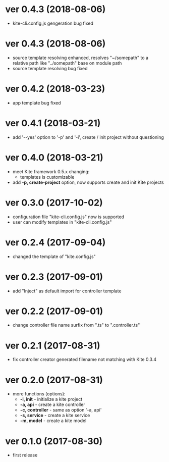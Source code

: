 # ver 0.4.3 (2018-08-06)
- kite-cli.config.js gengeration bug fixed

# ver 0.4.3 (2018-08-06)
- source template resolving enhanced, resolves "~/somepath" to a relative path like "../somepath" base on module path
- source template resolving bug fixed

# ver 0.4.2 (2018-03-23)
- app template bug fixed

# ver 0.4.1 (2018-03-21)
- add '--yes' option to '-p' and '-i', create / init project without questioning

# ver 0.4.0 (2018-03-21)
- meet Kite framework 0.5.x changing:
  * templates is customizable
- add __-p, create-project__ option, now supports create and init Kite projects

# ver 0.3.0 (2017-10-02)
- configuration file "kite-cli.config.js" now is supported
- user can modify templates in "kite-cli.config.js"

# ver 0.2.4 (2017-09-04)
- changed the template of "kite.config.js"

# ver 0.2.3 (2017-09-01)
- add "Inject" as default import for controller template

# ver 0.2.2 (2017-09-01)
- change controller file name surfix from ".ts" to ".controller.ts"

# ver 0.2.1 (2017-08-31)
- fix controller creator generated filename not matching with Kite 0.3.4

# ver 0.2.0 (2017-08-31)
- more functions (options):
  * __-i, init__ - initialize a kite project
  * __-a, api__ - create a kite controller
  * __-c, controller__ - same as option '-a, api'
  * __-s, service__ - create a kite service
  * __-m, model__ - create a kite model

# ver 0.1.0 (2017-08-30)
- first release